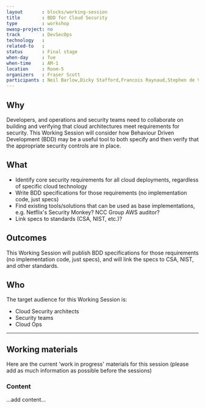 ```yaml
---
layout       : blocks/working-session
title        : BDD for Cloud Security
type         : workshop
owasp-project: no
track        : DevSecOps
technology   :
related-to   :
status       : Final stage
when-day     : Tue
when-time    : AM-1
location     : Room-5
organizers   : Fraser Scott
participants : Neil Barlow,Dicky Stafford,Francois Raynaud,Stephen de Vries,Johan Peeters
---
```


## Why

Developers, and operations and security teams need to collaborate on building and verifying that cloud architectures meet requirements for security.  This Working Session will consider how Behaviour Driven Development (BDD) may be a useful tool to both specify and then verify that the appropriate security controls are in place.   

## What

- Identify core security requirements for all cloud deployments, regardless of specific cloud technology
- Write BDD specifications for those requirements (no implementation code, just specs)
- Find existing tools/solutions that can be used as base implementations, e.g. Netflix's Security Monkey? NCC Group AWS auditor?
- Link specs to standards (CSA, NIST, etc.)?

## Outcomes

This Working Session will publish BDD specifications for those requirements (no implementation code, just specs), and will link the specs to CSA, NIST, and other standards.

## Who

The target audience for this Working Session is:

- Cloud Security architects
- Security teams
- Cloud Ops

--- 

## Working materials

Here are the current 'work in progress' materials for this session (please add as much information as possible before the sessions)

### Content

...add content...
